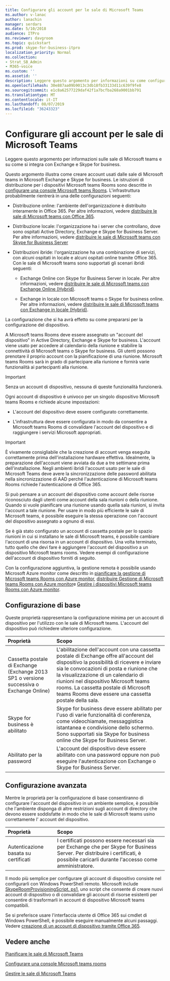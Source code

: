 ```yaml
---
title: Configurare gli account per le sale di Microsoft Teams
ms.author: v-lanac
author: lanachin
manager: serdars
ms.date: 5/10/2018
audience: ITPro
ms.reviewer: davgroom
ms.topic: quickstart
ms.prod: skype-for-business-itpro
localization_priority: Normal
ms.collection:
- Strat_SB_Admin
- M365-voice
ms.custom: ''
ms.assetid: ''
description: Leggere questo argomento per informazioni su come configurare gli account per Microsoft teams rooms in Exchange e Skype for business.
ms.openlocfilehash: 30e887aa09b9013c3db18fb33133d11c639f9fe8
ms.sourcegitcommit: e1c8a62577229daf42f1a7bcfba268a9001bb791
ms.translationtype: MT
ms.contentlocale: it-IT
ms.lasthandoff: 08/07/2019
ms.locfileid: "36243323"
---
```

# <a name="configure-accounts-for-microsoft-teams-rooms"></a>Configurare gli account per le sale di Microsoft Teams
 
Leggere questo argomento per informazioni sulle sale di Microsoft teams e su come si integra con Exchange e Skype for business.
  
Questo argomento illustra come creare account usati dalle sale di Microsoft teams in Microsoft Exchange e Skype for business. Le istruzioni di distribuzione per i dispositivi Microsoft teams Rooms sono descritte in [configurare una console Microsoft teams Rooms](console.md). L'infrastruttura probabilmente rientrerà in una delle configurazioni seguenti:
  
- Distribuzione online: l'ambiente dell'organizzazione è distribuito interamente in Office 365. Per altre informazioni, vedere [distribuire le sale di Microsoft teams con Office 365](with-office-365.md).
    
- Distribuzione locale: l'organizzazione ha i server che controllano, dove sono ospitati Active Directory, Exchange e Skype for Business Server. Per altre informazioni, vedere [distribuire le sale di Microsoft teams con Skype for Business Server](with-skype-for-business-server-2015.md)
    
- Distribuzioni ibride: l'organizzazione ha una combinazione di servizi, con alcuni ospitati in locale e alcuni ospitati online tramite Office 365. Con le sale di Microsoft teams sono supportati gli scenari ibridi seguenti: 
    
  - Exchange Online con Skype for Business Server in locale. Per altre informazioni, vedere [distribuire le sale di Microsoft teams con Exchange Online (Hybrid)](with-exchange-online.md).
    
  - Exchange in locale con Microsoft teams o Skype for business online. Per altre informazioni, vedere [distribuire le sale di Microsoft teams con Exchange in locale (Hybrid)](with-exchange-on-premises.md).
    
La configurazione che si ha avrà effetto su come prepararsi per la configurazione del dispositivo.
  
A Microsoft teams Rooms deve essere assegnato un "account del dispositivo" in Active Directory, Exchange e Skype for business. L'account viene usato per accedere al calendario della riunione e stabilire la connettività di Microsoft teams o Skype for business. Gli utenti possono prenotare il proprio account con la pianificazione di una riunione. Microsoft teams Rooms sarà in grado di partecipare alla riunione e fornirà varie funzionalità ai partecipanti alla riunione.
  
> [!IMPORTANT]
> Senza un account di dispositivo, nessuna di queste funzionalità funzionerà. 
  
Ogni account di dispositivo è univoco per un singolo dispositivo Microsoft teams Rooms e richiede alcune impostazioni:
  
- L'account del dispositivo deve essere configurato correttamente.
    
- L'infrastruttura deve essere configurata in modo da consentire a Microsoft teams Rooms di convalidare l'account del dispositivo e di raggiungere i servizi Microsoft appropriati.
    
> [!IMPORTANT]
> È vivamente consigliabile che la creazione di account venga eseguita correttamente prima dell'installazione hardware effettiva. Idealmente, la preparazione dell'account viene avviata da due a tre settimane prima dell'installazione. Negli ambienti ibridi l'account usato per le sale di Microsoft Teams deve avere la sincronizzazione delle password abilitata nella sincronizzazione di AAD perché l'autenticazione di Microsoft teams Rooms richiede l'autenticazione di Office 365.
  
Si può pensare a un account del dispositivo come account delle risorse riconosciuto dagli utenti come account della sala riunioni o della riunione. Quando si vuole pianificare una riunione usando quella sala riunioni, si invita l'account a tale riunione. Per usare in modo più efficiente le sale di Microsoft teams, è possibile eseguire la stessa operazione con l'account del dispositivo assegnato a ognuno di essi.
  
Se è già stato configurato un account di cassetta postale per lo spazio riunioni in cui si installano le sale di Microsoft teams, è possibile cambiare l'account di una risorsa in un account di dispositivo. Una volta terminato, tutto quello che devi fare è aggiungere l'account del dispositivo a un dispositivo Microsoft teams rooms. Vedere esempi di configurazione dell'account di dispositivo forniti di seguito.
  
Con la configurazione aggiuntiva, la gestione remota è possibile usando Microsoft Azure monitor come descritto in [pianificare la gestione di Microsoft teams Rooms con Azure monitor](azure-monitor-plan.md), [distribuire Gestione di Microsoft teams Rooms con Azure monitor](azure-monitor-deploy.md)e [ Gestire i dispositivi Microsoft teams Rooms con Azure monitor](azure-monitor-manage.md). 
  
## <a name="basic-configuration"></a>Configurazione di base

Queste proprietà rappresentano la configurazione minima per un account di dispositivo per l'utilizzo con le sale di Microsoft teams. L'account del dispositivo può richiedere ulteriore configurazione.
  
|**Proprietà**|**Scopo**|
|:-----|:-----|
|Cassetta postale di Exchange (Exchange 2013 SP1 o versione successiva o Exchange Online)  <br/> |L'abilitazione dell'account con una cassetta postale di Exchange offre all'account del dispositivo la possibilità di ricevere e inviare sia le convocazioni di posta e riunione che la visualizzazione di un calendario di riunioni nel dispositivo Microsoft teams rooms. La cassetta postale di Microsoft teams Rooms deve essere una cassetta postale della sala.  <br/> |
|Skype for business è abilitato  <br/> |Skype for business deve essere abilitato per l'uso di varie funzionalità di conferenza, come videochiamate, messaggistica istantanea e condivisione dello schermo. Sono supportati sia Skype for business online che Skype for Business Server.  <br/> |
|Abilitato per la password  <br/> |L'account del dispositivo deve essere abilitato con una password oppure non può eseguire l'autenticazione con Exchange o Skype for Business Server.  <br/> |
   
## <a name="advanced-configuration"></a>Configurazione avanzata

Mentre le proprietà per la configurazione di base consentiranno di configurare l'account del dispositivo in un ambiente semplice, è possibile che l'ambiente disponga di altre restrizioni sugli account di directory che devono essere soddisfatte in modo che le sale di Microsoft teams usino correttamente l' account del dispositivo.
  
|**Proprietà**|**Scopo**|
|:-----|:-----|
|Autenticazione basata su certificati  <br/> |I certificati possono essere necessari sia per Exchange che per Skype for Business Server. Per distribuire i certificati, è possibile caricarli durante l'accesso come amministratore.  <br/> |
   
Il modo più semplice per configurare gli account di dispositivo consiste nel configurarli con Windows PowerShell remoto. Microsoft include [SkypeRoomProvisioningScript. ps1](https://go.microsoft.com/fwlink/?linkid=870105), uno script che consente di creare nuovi account di dispositivo o di convalidare gli account di risorse esistenti per consentire di trasformarli in account di dispositivo Microsoft teams compatibili.
  
Se si preferisce usare l'interfaccia utente di Office 365 sui cmdlet di Windows PowerShell, è possibile eseguire manualmente alcuni passaggi. Vedere [creazione di un account di dispositivo tramite Office 365](https://docs.microsoft.com/surface-hub/create-a-device-account-using-office-365).
  
## <a name="see-also"></a>Vedere anche

[Pianificare le sale di Microsoft Teams](skype-room-systems-v2-0.md)
  
[Configurare una console Microsoft teams rooms](console.md)
  
[Gestire le sale di Microsoft Teams](skype-room-systems-v2.md)

